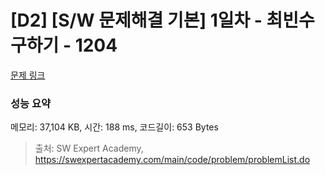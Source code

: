 # [D2] [S/W 문제해결 기본] 1일차 - 최빈수 구하기 - 1204 

[문제 링크](https://swexpertacademy.com/main/code/problem/problemDetail.do?contestProbId=AV13zo1KAAACFAYh) 

### 성능 요약

메모리: 37,104 KB, 시간: 188 ms, 코드길이: 653 Bytes



> 출처: SW Expert Academy, https://swexpertacademy.com/main/code/problem/problemList.do